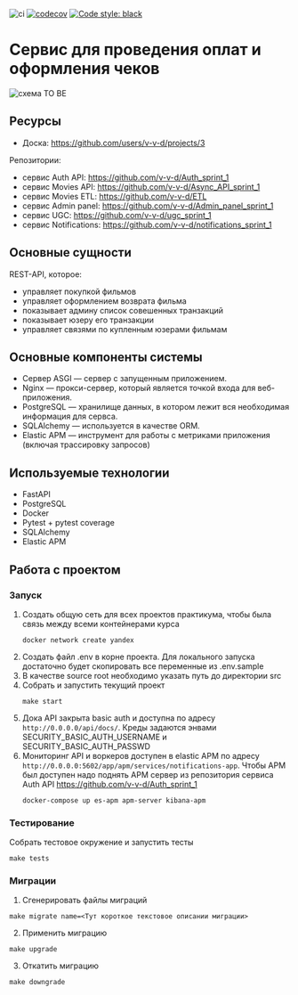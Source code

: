 ![ci](https://github.com/v-v-d/billing/actions/workflows/ci.yml/badge.svg)
[![codecov](https://codecov.io/gh/v-v-d/billing/branch/main/graph/badge.svg?token=Q8NOGB813N)](https://codecov.io/gh/v-v-d/billing)
<a href="https://github.com/psf/black"><img alt="Code style: black" src="https://img.shields.io/badge/code%20style-black-000000.svg"></a>

# Cервис для проведения оплат и оформления чеков

![схема TO BE](architecture/to-be.png)

## Ресурсы
- Доска: https://github.com/users/v-v-d/projects/3

Репозитории:
- сервис Auth API: https://github.com/v-v-d/Auth_sprint_1
- сервис Movies API: https://github.com/v-v-d/Async_API_sprint_1
- сервис Movies ETL: https://github.com/v-v-d/ETL
- сервис Admin panel: https://github.com/v-v-d/Admin_panel_sprint_1
- сервис UGC: https://github.com/v-v-d/ugc_sprint_1
- сервис Notifications: https://github.com/v-v-d/notifications_sprint_1

## Основные сущности
REST-API, которое:
  - управляет покупкой фильмов
  - управляет оформлением возврата фильма
  - показывает админу список совешенных транзакций
  - показывает юзеру его транзакции
  - управляет связями по купленным юзерами фильмам

## Основные компоненты системы
- Cервер ASGI — сервер с запущенным приложением.
- Nginx — прокси-сервер, который является точкой входа для веб-приложения.
- PostgreSQL — хранилище данных, в котором лежит вся необходимая информация для сервса.
- SQLAlchemy — используется в качестве ORM.
- Elastic APM — инструмент для работы с метриками приложения (включая трассировку запросов)

## Используемые технологии
- FastAPI
- PostgreSQL
- Docker
- Pytest + pytest coverage
- SQLAlchemy
- Elastic APM

## Работа с проектом
### Запуск
1. Создать общую сеть для всех проектов практикума, чтобы была связь между всеми контейнерами курса
    ```shell
    docker network create yandex
    ```
2. Создать файл .env в корне проекта. Для локального запуска достаточно будет скопировать все переменные из .env.sample
3. В качестве source root необходимо указать путь до директории src
4. Собрать и запустить текущий проект
    ```shell
    make start
    ```
5. Дока API закрыта basic auth и доступна по адресу `http://0.0.0.0/api/docs/`. Креды задаются энвами SECURITY_BASIC_AUTH_USERNAME и SECURITY_BASIC_AUTH_PASSWD
6. Мониторинг API и воркеров доступен в elastic APM по адресу `http://0.0.0.0:5602/app/apm/services/notifications-app`. Чтобы APM был доступен надо поднять APM сервер из репозитория сервиса Auth API https://github.com/v-v-d/Auth_sprint_1
    ```shell
   docker-compose up es-apm apm-server kibana-apm
    ```

### Тестирование
Собрать тестовое окружение и запустить тесты
```shell
make tests
```

### Миграции
1. Сгенерировать файлы миграций
```shell
make migrate name=<Тут короткое текстовое описании миграции>
```
2. Применить миграцию
```shell
make upgrade
```
3. Откатить миграцию
```shell
make downgrade
```